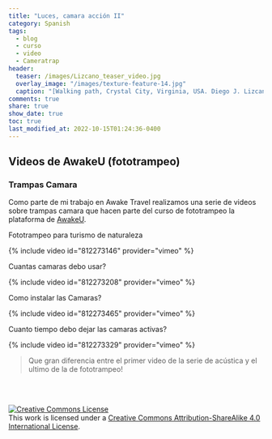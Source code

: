 ```yaml
---
title: "Luces, camara acción II"
category: Spanish
tags:   
  - blog
  - curso
  - video
  - Cameratrap
header:
  teaser: /images/Lizcano_teaser_video.jpg
  overlay_image: "/images/texture-feature-14.jpg"
  caption: "[Walking path, Crystal City, Virginia, USA. Diego J. Lizcano](https://www.instagram.com/walking_tapir/)"
comments: true
share: true
show_date: true
toc: true
last_modified_at: 2022-10-15T01:24:36-0400
---
```


## Videos de AwakeU (fototrampeo)

### Trampas Camara 

Como parte de mi trabajo en Awake Travel realizamos una serie de videos sobre trampas camara que hacen parte del curso de fototrampeo la plataforma de [AwakeU](https://u.awake.travel/). 

Fototrampeo para turismo de naturaleza

{% include video id="812273146" provider="vimeo" %}

Cuantas camaras debo usar?

{% include video id="812273208" provider="vimeo" %}

Como instalar las Camaras?

{% include video id="812273465" provider="vimeo" %}

Cuanto tiempo debo dejar las camaras activas?

{% include video id="812273329" provider="vimeo" %}

> Que gran diferencia entre el primer video de la serie de acústica y el ultimo de la de fototrampeo!

<p>   <br>
<br>
</p>

<a rel="license" href="http://creativecommons.org/licenses/by-sa/4.0/"><img alt="Creative Commons License" style="border-width:0" src="http://i.creativecommons.org/l/by-sa/4.0/88x31.png" /></a><br />This work is licensed under a <a rel="license" href="http://creativecommons.org/licenses/by-sa/4.0/">Creative Commons Attribution-ShareAlike 4.0 International License</a>.





